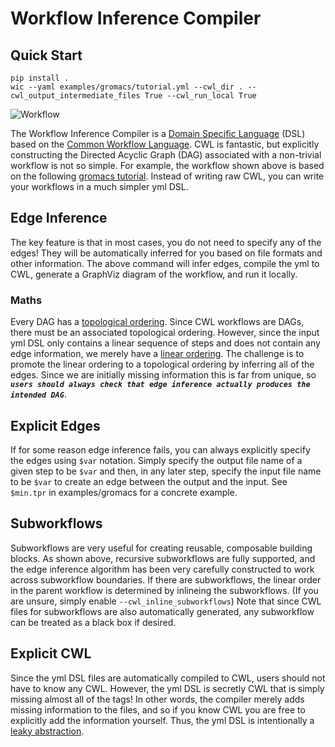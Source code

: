 # Workflow Inference Compiler

## Quick Start
```
pip install .
wic --yaml examples/gromacs/tutorial.yml --cwl_dir . --cwl_output_intermediate_files True --cwl_run_local True
```

![Workflow](examples/gromacs/tutorial.yml.gv.png)

The Workflow Inference Compiler is a [Domain Specific Language](https://en.wikipedia.org/wiki/Domain-specific_language) (DSL) based on the [Common Workflow Language](https://www.commonwl.org). CWL is fantastic, but explicitly constructing the Directed Acyclic Graph (DAG) associated with a non-trivial workflow is not so simple. For example, the workflow shown above is based on the following [gromacs tutorial](http://mmb.irbbarcelona.org/webdev/slim/biobb/public/availability/tutorials/cwl). Instead of writing raw CWL, you can write your workflows in a much simpler yml DSL.

## Edge Inference

The key feature is that in most cases, you do not need to specify any of the edges! They will be automatically inferred for you based on file formats and other information. The above command will infer edges, compile the yml to CWL, generate a GraphViz diagram of the workflow, and run it locally.

### Maths

Every DAG has a [topological ordering](https://en.wikipedia.org/wiki/Topological_sorting). Since CWL workflows are DAGs, there must be an associated topological ordering. However, since the input yml DSL only contains a linear sequence of steps and does not contain any edge information, we merely have a [linear ordering](https://en.wikipedia.org/wiki/Total_order). The challenge is to promote the linear ordering to a topological ordering by inferring all of the edges. Since we are initially missing information this is far from unique, so ***`users should always check that edge inference actually produces the intended DAG`***.

## Explicit Edges

If for some reason edge inference fails, you can always explicitly specify the edges using `$var` notation. Simply specify the output file name of a given step to be `$var` and then, in any later step, specify the input file name to be `$var` to create an edge between the output and the input. See `$min.tpr` in examples/gromacs for a concrete example.

## Subworkflows

Subworkflows are very useful for creating reusable, composable building blocks. As shown above, recursive subworkflows are fully supported, and the edge inference algorithm has been very carefully constructed to work across subworkflow boundaries. If there are subworkflows, the linear order in the parent workflow is determined by inlineing the subworkflows. (If you are unsure, simply enable `--cwl_inline_subworkflows`) Note that since CWL files for subworkflows are also automatically generated, any subworkflow can be treated as a black box if desired.

## Explicit CWL

Since the yml DSL files are automatically compiled to CWL, users should not have to know any CWL. However, the yml DSL is secretly CWL that is simply missing almost all of the tags! In other words, the compiler merely adds missing information to the files, and so if you know CWL you are free to explicitly add the information yourself. Thus, the yml DSL is intentionally a [leaky abstraction](https://en.wikipedia.org/wiki/Leaky_abstraction).